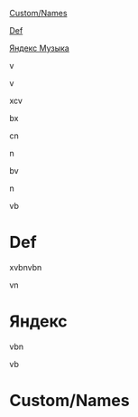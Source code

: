 [Custom/Names](#custom-names)

[Def](#Def)

[Яндекс Музыка](#Яндекс)

v

v

xcv

bx

cn

n

bv

n

vb

# Def

xvbnvbn


vn

# Яндекс

vbn

vb














# <a name="custom-names"></a>Custom/Names
